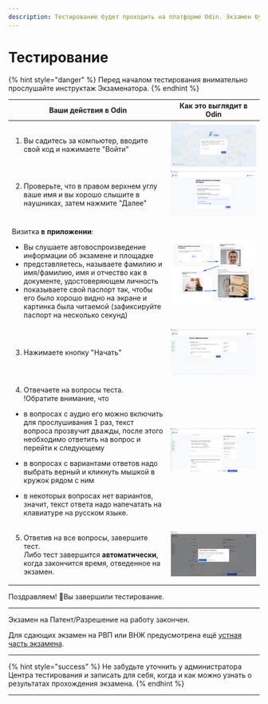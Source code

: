 ```yaml
---
description: Тестирование будет проходить на платформе Odin. Экзамен будет записываться
---
```


# Тестирование

{% hint style="danger" %}
Перед началом тестирования внимательно прослушайте инструктаж Экзаменатора.
{% endhint %}

| Ваши действия в  Odin                                                                                                                                                                                                                                                                                                                                                                                                                                                                                        | Как это выглядит в Odin                                                |
| ------------------------------------------------------------------------------------------------------------------------------------------------------------------------------------------------------------------------------------------------------------------------------------------------------------------------------------------------------------------------------------------------------------------------------------------------------------------------------------------------------------ | ---------------------------------------------------------------------- |
| <ol><li> Вы садитесь за компьютер, вводите свой  код и нажимаете "Войти"</li></ol><p></p>                                                                                                                                                                                                                                                                                                                                                                                                                    | <img src=".gitbook/assets/image (42).png" alt="" data-size="original"> |
| <ol start="2"><li>Проверьте, что в правом верхнем углу ваше имя и вы хорошо слышите в наушниках, затем нажмите "Далее"</li></ol><p></p>                                                                                                                                                                                                                                                                                                                                                                      | <img src=".gitbook/assets/image (43).png" alt="" data-size="original"> |
| <p></p><p>Визитка <strong>в приложении</strong>:</p><ul><li>Вы слушаете автовоспроизведение информации об экзамене и площадке</li><li>представляетесь, называете фамилию и имя/фамилию, имя и отчество как в документе, удостоверяющем личность</li><li>показываете свой паспорт так, чтобы его было хорошо  видно на экране и картинка была читаемой (зафиксируйте паспорт на несколько секунд)</li></ul><p></p>                                                                                            | <img src=".gitbook/assets/image (44).png" alt="" data-size="original"> |
| <ol start="3"><li>Нажимаете кнопку "Начать"</li></ol>                                                                                                                                                                                                                                                                                                                                                                                                                                                        | <img src=".gitbook/assets/image (45).png" alt="" data-size="original"> |
| <ol start="4"><li>Отвечаете на вопросы теста.<br>!Обратите внимание, что </li></ol><ul><li>в вопросах с аудио его можно включить для прослушивания  1 раз, текст вопроса прозвучит дважды, после этого необходимо ответить на вопрос и перейти к следующему</li></ul><ul><li>в вопросах с вариантами ответов надо выбрать верный и кликнуть мышкой в  кружок рядом с ним</li></ul><ul><li>в некоторых вопросах нет вариантов, значит, текст ответа надо напечатать на клавиатуре на русском языке.</li></ul> | <img src=".gitbook/assets/image (46).png" alt="" data-size="original"> |
| <ol start="5"><li>Ответив на все вопросы, завершите тест.<br>Либо тест завершится <strong>автоматически</strong>, когда закончится время, отведенное на экзамен.</li></ol>                                                                                                                                                                                                                                                                                                                                   | <img src=".gitbook/assets/image (47).png" alt="" data-size="original"> |

Поздравляем! :tada:Вы завершили тестирование.&#x20;

***

Экзамен на Патент/Разрешение на работу закончен.&#x20;

Для сдающих экзамен на РВП или ВНЖ предусмотрена ещё [устная часть экзамена](ustnaya-chast-rvp-vnzh.md).

***

{% hint style="success" %}
Не забудьте уточнить у администратора Центра тестирования и записать для себя, когда и как можно узнать о результатах прохождения экзамена.
{% endhint %}



***
